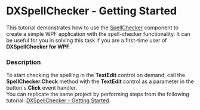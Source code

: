 # DXSpellChecker - Getting Started


<p>This tutorial demonstrates how to use the <a href="http://documentation.devexpress.com/#WPF/clsDevExpressXpfSpellCheckerSpellCheckertopic"><u>SpellChecker</u></a> component to create a simple WPF application with the spell-checker functionality. It can be useful for you in solving this task if you are a first-time user of <strong>DXSpellChecker for WPF</strong>.</p>


<h3>Description</h3>

<p>To start checking the spelling in the <strong>TextEdit</strong> control on demand, call the <strong>SpellChecker.Check</strong> method with the <strong>TextEdit</strong> control as a parameter in the button's <strong>Click</strong> event handler.<br /> You can replicate the same project by performing steps from the following tutorial: <a href="http://help.devexpress.com/#WPF/CustomDocument8926">DXSpellChecker - Getting Started</a>.</p>

<br/>


